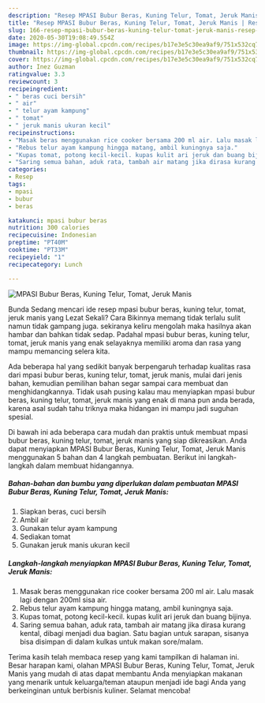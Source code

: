 ```yaml
---
description: "Resep MPASI Bubur Beras, Kuning Telur, Tomat, Jeruk Manis | Resep Membuat MPASI Bubur Beras, Kuning Telur, Tomat, Jeruk Manis Yang Mudah Dan Praktis"
title: "Resep MPASI Bubur Beras, Kuning Telur, Tomat, Jeruk Manis | Resep Membuat MPASI Bubur Beras, Kuning Telur, Tomat, Jeruk Manis Yang Mudah Dan Praktis"
slug: 166-resep-mpasi-bubur-beras-kuning-telur-tomat-jeruk-manis-resep-membuat-mpasi-bubur-beras-kuning-telur-tomat-jeruk-manis-yang-mudah-dan-praktis
date: 2020-05-30T19:08:49.554Z
image: https://img-global.cpcdn.com/recipes/b17e3e5c30ea9af9/751x532cq70/mpasi-bubur-beras-kuning-telur-tomat-jeruk-manis-foto-resep-utama.jpg
thumbnail: https://img-global.cpcdn.com/recipes/b17e3e5c30ea9af9/751x532cq70/mpasi-bubur-beras-kuning-telur-tomat-jeruk-manis-foto-resep-utama.jpg
cover: https://img-global.cpcdn.com/recipes/b17e3e5c30ea9af9/751x532cq70/mpasi-bubur-beras-kuning-telur-tomat-jeruk-manis-foto-resep-utama.jpg
author: Inez Guzman
ratingvalue: 3.3
reviewcount: 3
recipeingredient:
- " beras cuci bersih"
- " air"
- " telur ayam kampung"
- " tomat"
- " jeruk manis ukuran kecil"
recipeinstructions:
- "Masak beras menggunakan rice cooker bersama 200 ml air. Lalu masak lagi dengan 200ml sisa air."
- "Rebus telur ayam kampung hingga matang, ambil kuningnya saja."
- "Kupas tomat, potong kecil-kecil. kupas kulit ari jeruk dan buang bijinya."
- "Saring semua bahan, aduk rata, tambah air matang jika dirasa kurang kental, dibagi menjadi dua bagian. Satu bagian untuk sarapan, sisanya bisa disimpan di dalam kulkas untuk makan sore/malam."
categories:
- Resep
tags:
- mpasi
- bubur
- beras

katakunci: mpasi bubur beras 
nutrition: 300 calories
recipecuisine: Indonesian
preptime: "PT40M"
cooktime: "PT33M"
recipeyield: "1"
recipecategory: Lunch

---
```



![MPASI Bubur Beras, Kuning Telur, Tomat, Jeruk Manis](https://img-global.cpcdn.com/recipes/b17e3e5c30ea9af9/751x532cq70/mpasi-bubur-beras-kuning-telur-tomat-jeruk-manis-foto-resep-utama.jpg)

Bunda Sedang mencari ide resep mpasi bubur beras, kuning telur, tomat, jeruk manis yang Lezat Sekali? Cara Bikinnya memang tidak terlalu sulit namun tidak gampang juga. sekiranya keliru mengolah maka hasilnya akan hambar dan bahkan tidak sedap. Padahal mpasi bubur beras, kuning telur, tomat, jeruk manis yang enak selayaknya memiliki aroma dan rasa yang mampu memancing selera kita.



Ada beberapa hal yang sedikit banyak berpengaruh terhadap kualitas rasa dari mpasi bubur beras, kuning telur, tomat, jeruk manis, mulai dari jenis bahan, kemudian pemilihan bahan segar sampai cara membuat dan menghidangkannya. Tidak usah pusing kalau mau menyiapkan mpasi bubur beras, kuning telur, tomat, jeruk manis yang enak di mana pun anda berada, karena asal sudah tahu triknya maka hidangan ini mampu jadi suguhan spesial.


Di bawah ini ada beberapa cara mudah dan praktis untuk membuat mpasi bubur beras, kuning telur, tomat, jeruk manis yang siap dikreasikan. Anda dapat menyiapkan MPASI Bubur Beras, Kuning Telur, Tomat, Jeruk Manis menggunakan 5 bahan dan 4 langkah pembuatan. Berikut ini langkah-langkah dalam membuat hidangannya.

<!--inarticleads1-->

##### Bahan-bahan dan bumbu yang diperlukan dalam pembuatan MPASI Bubur Beras, Kuning Telur, Tomat, Jeruk Manis:

1. Siapkan  beras, cuci bersih
1. Ambil  air
1. Gunakan  telur ayam kampung
1. Sediakan  tomat
1. Gunakan  jeruk manis ukuran kecil




<!--inarticleads2-->

##### Langkah-langkah menyiapkan MPASI Bubur Beras, Kuning Telur, Tomat, Jeruk Manis:

1. Masak beras menggunakan rice cooker bersama 200 ml air. Lalu masak lagi dengan 200ml sisa air.
1. Rebus telur ayam kampung hingga matang, ambil kuningnya saja.
1. Kupas tomat, potong kecil-kecil. kupas kulit ari jeruk dan buang bijinya.
1. Saring semua bahan, aduk rata, tambah air matang jika dirasa kurang kental, dibagi menjadi dua bagian. Satu bagian untuk sarapan, sisanya bisa disimpan di dalam kulkas untuk makan sore/malam.




Terima kasih telah membaca resep yang kami tampilkan di halaman ini. Besar harapan kami, olahan MPASI Bubur Beras, Kuning Telur, Tomat, Jeruk Manis yang mudah di atas dapat membantu Anda menyiapkan makanan yang menarik untuk keluarga/teman ataupun menjadi ide bagi Anda yang berkeinginan untuk berbisnis kuliner. Selamat mencoba!

